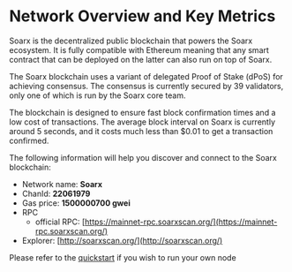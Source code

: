 # Network Overview and Key Metrics

Soarx is the decentralized public blockchain that powers the Soarx ecosystem. It is fully compatible with Ethereum meaning that any smart contract that can be deployed on the latter can also run on top of Soarx.

The Soarx blockchain uses a variant of delegated Proof of Stake \(dPoS\) for achieving consensus. The consensus is currently secured by 39 validators, only one of which is run by the Soarx core team.

The blockchain is designed to ensure fast block confirmation times and a low cost of transactions. The average block interval on Soarx is currently around 5 seconds, and it costs much less than $0.01 to get a transaction confirmed.

The following information will help you discover and connect to the Soarx blockchain:   

* Network name: **Soarx**
* ChanId: **22061979**
* Gas price: **1500000700 gwei**
* RPC
  * official RPC: [https://mainnet-rpc.soarxscan.org/](https://mainnet-rpc.soarxscan.org/)
* Explorer: [http://soarxscan.org/](http://soarxscan.org/)

Please refer to the [quickstart](https://github.com/soarxbit/CoinNetwork/tree/master/node-example) if you wish to run your own node

